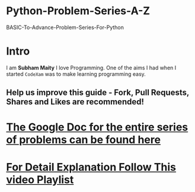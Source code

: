 # Python-Problem-Series-A-Z
BASIC-To-Advance-Problem-Series-For-Python
# Intro
I am **Subham Maity**
I love Programming. One of the aims I had when I started ```CodeXam``` was to make learning programming easy.
## Help us improve this guide - **Fork, Pull Requests, Shares and Likes are recommended**!
# [The Google Doc for the entire series of problems can be found here](https://docs.google.com/document/d/1PzsEHJE54b2QDDNra34MY7-9XOabJOct7ffi0-ywiuk/edit#heading=h.6v2r0evac89f)
# [For Detail Explanation Follow This video Playlist ](https://www.youtube.com/watch?v=-QKOLrvMCkc&list=PL24H0nY4FDEkLCllHLnpVCjVU3qTfskg-&ab_channel=CodeXam)
